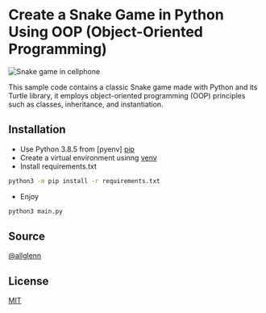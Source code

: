 # Create a Snake Game in Python Using OOP (Object-Oriented Programming)

![Snake game in cellphone](https://media.licdn.com/dms/image/D4E12AQF7tXqudSG8Dw/article-cover_image-shrink_720_1280/0/1689928524302?e=2147483647&v=beta&t=ptigIcyyOJWeXpL6yCJ5RgVRlR0LiG5TbiuhI5d6-nY)

This sample code contains a classic Snake game made with Python and its Turtle library, it employs object-oriented programming (OOP) principles such as classes, inheritance, and instantiation.

## Installation

- Use Python 3.8.5 from [pyenv] [pip](https://github.com/pyenv/pyenv)
- Create a virtual environment usinng [venv](https://docs.python.org/3/library/venv.html)
- Install requirements.txt

```bash
python3 -m pip install -r requirements.txt
```
- Enjoy

```bash
python3 main.py
```
## Source

[@allglenn](https://medium.com/@glennlenormand/create-a-snake-game-in-python-using-oop-object-oriented-programming-484f039ebc8b)

## License

[MIT](https://choosealicense.com/licenses/mit/)